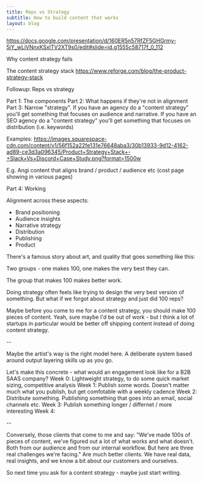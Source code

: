 ```yaml
---
title: Reps vs Strategy
subtitle: How to build content that works
layout: blog
---
```


https://docs.google.com/presentation/d/160ER5n57RfZF5GHGrmy-5iY_wLiVNnxKSxlTV2XT9s0/edit#slide=id.g1555c58717f_0_112

Why content strategy fails

The content strategy stack
https://www.reforge.com/blog/the-product-strategy-stack

Followup: Reps vs strategy


Part 1: The components
Part 2: What happens if they're not in alignment
Part 3: Narrow "strategy".
If you have an agency do a "content strategy" you'll get something that focuses on audience and narrative.
If you have an SEO agency do a "content strategy" you'll get something that focuses on distribution (i.e. keywords)

Examples: https://images.squarespace-cdn.com/content/v1/56f152a22fe131e76648aba3/30b13933-9d12-4162-ad89-ce3d3a096345/Product+Strategy+Stack+-+Slack+Vs+Discord+Case+Study.png?format=1500w

E.g. Angi content that aligns brand / product / audience etc (cost page showing in various pages)

Part 4: Working 


Alignment across these aspects:

* Brand positioning
* Audience insights
* Narrative strategy
* Distribution
* Publishing
* Product

There's a famous story about art, and quality that goes something like this:

Two groups - one makes 100, one makes the very best they can.

The group that makes 100 makes better work.

Doing strategy often feels like trying to design the very best version of something. But what if we forgot about strategy and just did 100 reps?

Maybe before you come to me for a content strategy, you should make 100 pieces of content. Yeah, sure maybe I'd be out of work - but I think a lot of startups in particular would be better off shipping content instead of doing content strategy.

--

Maybe the artist's way is the right model here. A deliberate system based around output layering skills up as you go.

Let's make this concrete - what would an engagement look like for a B2B SAAS company?
Week 0: Lightweight strategy, to do some quick market sizing, competitive analysis
Week 1: Publish some words. Doesn't matter much what you publish, but get comfotable with a weekly cadence
Week 2: Distribute something. Publishing something that goes into an email, social channels etc.
Week 3: Publish something longer / differnet / more interesting
Week 4: 


--

Conversely, those clients that come to me and say: "We've made 100s of pieces of content, we've figured out a lot of what works and what doesn't. Both from our audience and from our internal workflow. But here are three real challenges we're facing." Are much better clients. We have real data, real insights, and we know a bit about our customers and ourselves.

So next time you ask for a content strategy - maybe just start writing.